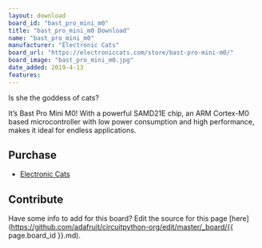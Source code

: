 ```yaml
---
layout: download
board_id: "bast_pro_mini_m0"
title: "bast_pro_mini_m0 Download"
name: "bast_pro_mini_m0"
manufacturer: "Electronic Cats"
board_url: "https://electroniccats.com/store/bast-pro-mini-m0/"
board_image: "bast_pro_mini_m0.jpg"
date_added: 2019-4-13
features:
---
```


Is she the goddess of cats? 

It’s Bast Pro Mini M0! With a powerful SAMD21E chip, an ARM Cortex-M0 based microcontroller with low power consumption and high performance, makes it ideal for endless applications.

## Purchase
* [Electronic Cats](https://electroniccats.com/store/bast-pro-mini-m0/)

## Contribute

Have some info to add for this board? Edit the source for this page [here](https://github.com/adafruit/circuitpython-org/edit/master/_board/{{ page.board_id }}.md).
